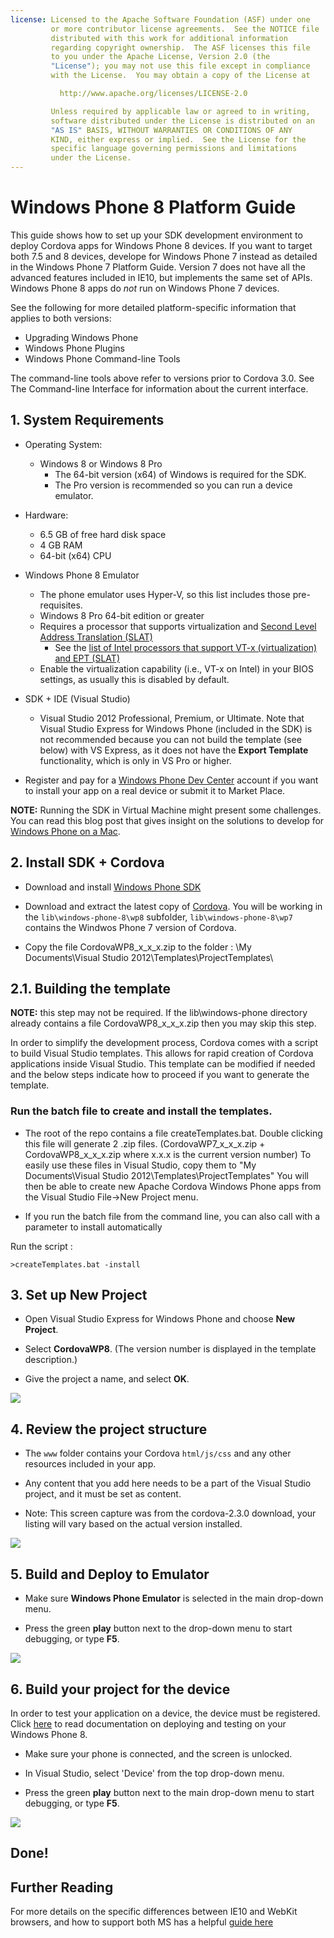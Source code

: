 ```yaml
---
license: Licensed to the Apache Software Foundation (ASF) under one
         or more contributor license agreements.  See the NOTICE file
         distributed with this work for additional information
         regarding copyright ownership.  The ASF licenses this file
         to you under the Apache License, Version 2.0 (the
         "License"); you may not use this file except in compliance
         with the License.  You may obtain a copy of the License at

           http://www.apache.org/licenses/LICENSE-2.0

         Unless required by applicable law or agreed to in writing,
         software distributed under the License is distributed on an
         "AS IS" BASIS, WITHOUT WARRANTIES OR CONDITIONS OF ANY
         KIND, either express or implied.  See the License for the
         specific language governing permissions and limitations
         under the License.
---
```


# Windows Phone 8 Platform Guide

This guide shows how to set up your SDK development environment to
deploy Cordova apps for Windows Phone 8 devices. If you want to target
both 7.5 and 8 devices, develope for Windows Phone 7 instead as
detailed in the Windows Phone 7 Platform Guide.  Version 7 does not
have all the advanced features included in IE10, but implements the
same set of APIs. Windows Phone 8 apps do _not_ run on Windows Phone 7
devices.

See the following for more detailed platform-specific information that
applies to both versions:

* Upgrading Windows Phone
* Windows Phone Plugins
* Windows Phone Command-line Tools

The command-line tools above refer to versions prior to Cordova 3.0.
See The Command-line Interface for information about the
current interface.

## 1. System Requirements

- Operating System:
    - Windows 8 or Windows 8 Pro
        - The 64-bit version (x64) of Windows is required for the SDK.
        - The Pro version is recommended so you can run a device emulator.

- Hardware:
    - 6.5 GB of free hard disk space
    - 4 GB RAM
    - 64-bit (x64) CPU

- Windows Phone 8 Emulator
    - The phone emulator uses Hyper-V, so this list includes those pre-requisites.
    - Windows 8 Pro 64-bit edition or greater
    - Requires a processor that supports virtualization and [Second Level Address Translation (SLAT)](http://en.wikipedia.org/wiki/Second_Level_Address_Translation)
        - See the [list of Intel processors that support VT-x (virtualization) and EPT (SLAT)](http://ark.intel.com/Products/VirtualizationTechnology)
    - Enable the virtualization capability (i.e., VT-x on Intel) in your BIOS settings, as usually this is disabled by default.

- SDK + IDE (Visual Studio)
    - Visual Studio 2012 Professional, Premium, or Ultimate. Note that Visual Studio Express for Windows Phone (included in the SDK) is not recommended because you can not build the template (see below) with VS Express, as it does not have the __Export Template__ functionality, which is only in VS Pro or higher.

- Register and pay for a [Windows Phone Dev Center](http://dev.windowsphone.com/en-us/publish) account if you want to install your app on a real device or submit it to Market Place.

__NOTE:__ Running the SDK in Virtual Machine might present some challenges. You can read this blog post that gives insight on the solutions to develop for [Windows Phone on a Mac](http://aka.ms/BuildaWP8apponaMac).

## 2. Install SDK + Cordova

- Download and install [Windows Phone SDK](http://www.microsoft.com/en-us/download/details.aspx?id=35471)

- Download and extract the latest copy of [Cordova](http://phonegap.com/download). You will be working in the `lib\windows-phone-8\wp8` subfolder, `lib\windows-phone-8\wp7` contains the Windwos Phone 7 version of Cordova.

- Copy the file CordovaWP8_x_x_x.zip to the folder : \My Documents\Visual Studio 2012\Templates\ProjectTemplates\

## 2.1. Building the template

__NOTE:__ this step may not be required.  If the lib\windows-phone directory already contains a file CordovaWP8_x_x_x.zip then you may skip this step.

In order to simplify the development process, Cordova comes with a script to build Visual Studio templates. This allows for rapid creation of Cordova applications inside Visual Studio. This template can be modified if needed and the below steps indicate how to proceed if you want to generate the template.

### Run the batch file to create and install the templates.

- The root of the repo contains a file createTemplates.bat.  Double clicking this file will generate 2 .zip files. (CordovaWP7_x_x_x.zip + CordovaWP8_x_x_x.zip where x.x.x is the current version number)  To easily use these files in Visual Studio, copy them to 
"My Documents\Visual Studio 2012\Templates\ProjectTemplates\" You will then be able to create new Apache Cordova Windows Phone apps from the Visual Studio File->New Project menu.

- If you run the batch file from the command line, you can also call with a parameter to install automatically

Run the script :

    >createTemplates.bat -install

## 3. Set up New Project

- Open Visual Studio Express for Windows Phone and choose **New Project**.

- Select **CordovaWP8**. (The version number is displayed in the template description.)

- Give the project a name, and select __OK__.

![](img/guide/platforms/wp8/StandAloneTemplate.png)

## 4. Review the project structure

- The `www` folder contains your Cordova `html/js/css` and any other resources included in your app.

- Any content that you add here needs to be a part of the Visual Studio project, and it must be set as content.

- Note: This screen capture was from the cordova-2.3.0 download, your listing will vary based on the actual version installed.

![](img/guide/platforms/wp8/projectStructure.png)

## 5. Build and Deploy to Emulator

- Make sure **Windows Phone Emulator** is selected in the main drop-down menu.

- Press the green **play** button next to the drop-down menu to start debugging, or type __F5__.

![](img/guide/platforms/wp8/BuildEmulator.png)

## 6. Build your project for the device

In order to test your application on a device, the device must be registered. Click [here][register-url] to read documentation on deploying and testing on your Windows Phone 8.

- Make sure your phone is connected, and the screen is unlocked.

- In Visual Studio, select 'Device' from the top drop-down menu.

- Press the green **play** button next to the main drop-down menu to start debugging, or type __F5__.

![](img/guide/platforms/wp7/wpd.png)

## Done!

## Further Reading

For more details on the specific differences between IE10 and WebKit browsers, and how to support both MS has a helpful [guide here](http://blogs.windows.com/windows_phone/b/wpdev/archive/2012/11/15/adapting-your-webkit-optimized-site-for-internet-explorer-10.aspx)

[register-url]: http://msdn.microsoft.com/en-us/library/windowsphone/develop/ff402565(v=vs.105).aspx
